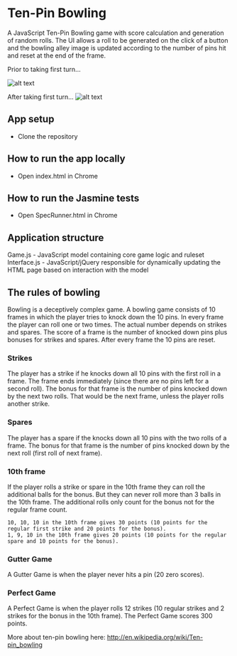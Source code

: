 
Ten-Pin Bowling
=================

A JavaScript Ten-Pin Bowling game with score calculation and generation of random rolls. The UI allows a roll to be generated on the click of a button and the bowling alley image is updated according to the number of pins hit and reset at the end of the frame.

Prior to taking first turn...

![alt text](https://github.com/ratcliffetj/ten-pin-bowling/blob/master/images/Screenshot%202020-04-15%20at%2013.05.18.png "Example")



After taking first turn...
![alt text](https://github.com/ratcliffetj/ten-pin-bowling/blob/master/images/Screenshot%202020-04-15%20at%2013.05.29.png "Example")

## App setup

* Clone the repository

## How to run the app locally

* Open index.html in Chrome

## How to run the Jasmine tests

* Open SpecRunner.html in Chrome

## Application structure

Game.js - JavaScript model containing core game logic and ruleset
Interface.js - JavaScript/jQuery responsible for dynamically updating the HTML page based on interaction with the model

## The rules of bowling

Bowling is a deceptively complex game. A bowling game consists of 10 frames in which the player tries to knock down the 10 pins. In every frame the player can roll one or two times. The actual number depends on strikes and spares. The score of a frame is the number of knocked down pins plus bonuses for strikes and spares. After every frame the 10 pins are reset.

### Strikes

The player has a strike if he knocks down all 10 pins with the first roll in a frame. The frame ends immediately (since there are no pins left for a second roll). The bonus for that frame is the number of pins knocked down by the next two rolls. That would be the next frame, unless the player rolls another strike.

### Spares

The player has a spare if the knocks down all 10 pins with the two rolls of a frame. The bonus for that frame is the number of pins knocked down by the next roll (first roll of next frame).

### 10th frame

If the player rolls a strike or spare in the 10th frame they can roll the additional balls for the bonus. But they can never roll more than 3 balls in the 10th frame. The additional rolls only count for the bonus not for the regular frame count.

    10, 10, 10 in the 10th frame gives 30 points (10 points for the regular first strike and 20 points for the bonus).
    1, 9, 10 in the 10th frame gives 20 points (10 points for the regular spare and 10 points for the bonus).

### Gutter Game

A Gutter Game is when the player never hits a pin (20 zero scores).

### Perfect Game

A Perfect Game is when the player rolls 12 strikes (10 regular strikes and 2 strikes for the bonus in the 10th frame). The Perfect Game scores 300 points.

More about ten-pin bowling here: http://en.wikipedia.org/wiki/Ten-pin_bowling

